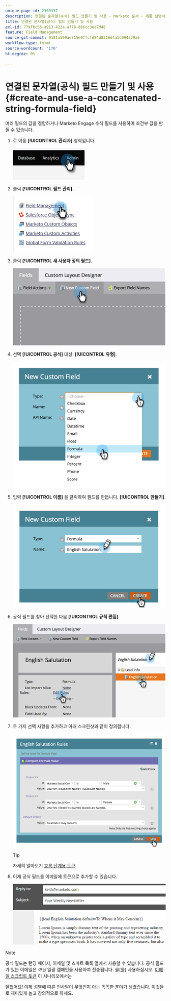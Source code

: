 ```yaml
---
unique-page-id: 2360337
description: 연결된 문자열(수식) 필드 만들기 및 사용 - Marketo 문서 - 제품 설명서
title: 연결된 문자열(공식) 필드 만들기 및 사용
exl-id: 779fbc56-a913-422a-a778-d86cc3ed7d48
feature: Field Management
source-git-commit: 9181a599ae715e9ffcfd84d8316dfa1c094329a6
workflow-type: tm+mt
source-wordcount: '170'
ht-degree: 0%

---
```


# 연결된 문자열(공식) 필드 만들기 및 사용 {#create-and-use-a-concatenated-string-formula-field}

여러 필드의 값을 결합하거나 Marketo Engage 수식 필드를 사용하여 조건부 값을 만들 수 있습니다.

1. 로 이동 **[!UICONTROL 관리자]** 영역입니다.

   ![](assets/create-and-use-a-concatenated-string-formula-field-1.png)

1. 클릭 **[!UICONTROL 필드 관리]**.

   ![](assets/create-and-use-a-concatenated-string-formula-field-2.png)

1. 클릭 **[!UICONTROL 새 사용자 정의 필드]**.

   ![](assets/create-and-use-a-concatenated-string-formula-field-3.png)

1. 선택 **[!UICONTROL 공식]** 대상: **[!UICONTROL 유형]**.

   ![](assets/create-and-use-a-concatenated-string-formula-field-4.png)

1. 입력 **[!UICONTROL 이름]** 을 클릭하여 필드를 만듭니다. **[!UICONTROL 만들기]**.

   ![](assets/create-and-use-a-concatenated-string-formula-field-5.png)

1. 공식 필드를 찾아 선택한 다음 **[!UICONTROL 규칙 편집]**.

   ![](assets/create-and-use-a-concatenated-string-formula-field-6.png)

1. 두 가지 선택 사항을 추가하고 아래 스크린샷과 같이 정의합니다.

   ![](assets/create-and-use-a-concatenated-string-formula-field-7.png)

   >[!TIP]
   >
   >자세히 알아보기 [흐름 단계용 토큰](/help/marketo/product-docs/core-marketo-concepts/smart-campaigns/flow-actions/use-tokens-in-flow-steps.md).

1. 이제 공식 필드를 이메일에 토큰으로 추가할 수 있습니다.

   ![](assets/create-and-use-a-concatenated-string-formula-field-8.png)

>[!NOTE]
>
>공식 필드는 랜딩 페이지, 이메일 및 스마트 목록 열에서 사용할 수 있습니다. 공식 필드가 있는 이메일은 _아님_ 일괄 캠페인을 사용하여 전송됩니다. 을(를) 사용하십시오. [이메일 스크립트 토큰](/help/marketo/product-docs/email-marketing/general/using-tokens/create-an-email-script-token.md) 이 시나리오에서는

잘했어요! 이제 성별에 따른 인사말이 무엇인지 아는 똑똑한 분야가 생겼습니다. 이것들로 재미있게 놀고 창의적으로 하세요.
